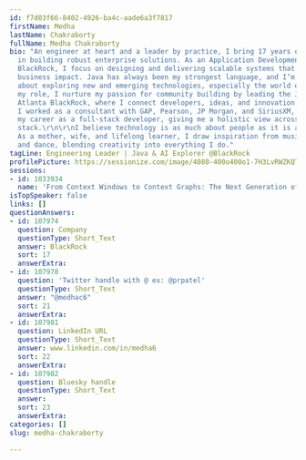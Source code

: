 ```yaml
---
id: f7d03f66-8402-4926-ba4c-aade6a3f7817
firstName: Medha
lastName: Chakraborty
fullName: Medha Chakraborty
bio: "An engineer at heart and a leader by practice, I bring 17 years of experience
  in building robust enterprise solutions. As an Application Development Leader at
  BlackRock, I focus on designing and delivering scalable systems that drive real
  business impact. Java has always been my strongest language, and I’m equally passionate
  about exploring new and emerging technologies, especially the world of AI.\r\n\r\nBeyond
  my role, I nurture my passion for community building by leading the Java SIG at
  Atlanta BlackRock, where I connect developers, ideas, and innovation. Prior to BlackRock,
  I worked as a consultant with GAP, Pearson, JP Morgan, and SiriusXM, and I began
  my career as a full-stack developer, giving me a holistic view across the technology
  stack.\r\n\r\nI believe technology is as much about people as it is about code.
  As a mother, wife, and lifelong learner, I draw inspiration from music, travel,
  and dance, blending creativity into everything I do."
tagLine: Engineering Leader | Java & AI Explorer @BlackRock
profilePicture: https://sessionize.com/image/4080-400o400o1-7H3LvRWZKQTKt85eofACpc.jpg
sessions:
- id: 1033934
  name: 'From Context Windows to Context Graphs: The Next Generation of AI Systems'
isTopSpeaker: false
links: []
questionAnswers:
- id: 107974
  question: Company
  questionType: Short_Text
  answer: BlackRock
  sort: 17
  answerExtra:
- id: 107978
  question: 'Twitter handle with @ ex: @prpatel'
  questionType: Short_Text
  answer: "@medhac6"
  sort: 21
  answerExtra:
- id: 107981
  question: LinkedIn URL
  questionType: Short_Text
  answer: www.linkedin.com/in/medha6
  sort: 22
  answerExtra:
- id: 107982
  question: Bluesky handle
  questionType: Short_Text
  answer:
  sort: 23
  answerExtra:
categories: []
slug: medha-chakraborty

---
```

